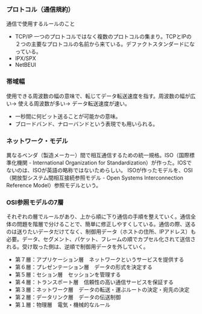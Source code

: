 ### プロトコル（通信規約）
通信で使用するルールのこと
- TCP/IP
一つのプロトコルではなく複数のプロトコルの集まり。TCPとIPの２つの主要なプロトコルの名前から来ている。デファクトスタンダードになっている。
- IPX/SPX
- NetBEUI
### 帯域幅
使用できる周波数の幅の意味で、転じてデータ転送速度を指す。周波数の幅が広い-> 使える周波数が多い-> データ転送速度が速い。
- 一秒間に何ビット送ることが可能かの意味。
- ブロードバンド、ナローバンドという表現でも用いられる。
### ネットワーク・モデル
異なるベンダ（製造メーカー）間で相互通信するための統一規格。ISO（国際標準化機関 - International Organization for Standardization）が作った。IOSでないのは、ISOが英語の略称ではないためらしい。
ISOが作ったモデルを、OSI（開放型システム間相互接続参照モデル - Open Systems Interconnection Reference Model）参照モデルという。
### OSI参照モデルの7層
それぞれの層でルールがあり、上から順に下り通信の手順を整えていく。通信全体の問題を階層で分けることで、簡単に修正しやすくしている。通信の際、送るのは送りたいデータだけてなく、制御用データ（ホストの住所、IPアドレス）も必要。データ、セグメント、パケット、フレームの順でカプセル化されて送信される。受け取った側は、逆順で制御用データを外していく。
- 第７層：アプリケーション層　ネットワークというサービスを提供する
- 第６層：プレゼンテーション層　データの形式を決定する
- 第５層：セション層　セッションを管理する
- 第４層：トランスポート層　信頼性の高い通信サービスを保証する
- 第３層：ネットワーク層　データの転送・運ぶルートの決定・宛先の決定
- 第２層：データリンク層　データの伝送制御
- 第１層：物理層　電気・機械的なルール
